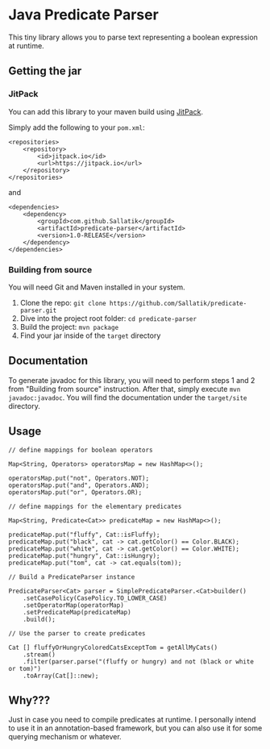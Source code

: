 # Java Predicate Parser

This tiny library allows you to parse text representing a boolean expression at runtime.

## Getting the jar

### JitPack

You can add this library to your maven build using [JitPack](https://jitpack.io/).

Simply add the following to your `pom.xml`:

```
<repositories>
	<repository>
		<id>jitpack.io</id>
		<url>https://jitpack.io</url>
	</repository>
</repositories>
```
and
```
<dependencies>
	<dependency>
		<groupId>com.github.Sallatik</groupId>
		<artifactId>predicate-parser</artifactId>
		<version>1.0-RELEASE</version>
	</dependency>
</dependencies>
```

### Building from source

You will need Git and Maven installed in your system.

1. Clone the repo: `git clone https://github.com/Sallatik/predicate-parser.git`
2. Dive into the project root folder: `cd predicate-parser`
3. Build the project: `mvn package`
4. Find your jar inside of the `target` directory

## Documentation

To generate javadoc for this library, you will need to perform steps 1 and 2 from "Building from source" instruction.
After that, simply execute `mvn javadoc:javadoc`. You will find the documentation under the `target/site` directory.

## Usage

```
// define mappings for boolean operators

Map<String, Operators> operatorsMap = new HashMap<>();

operatorsMap.put("not", Operators.NOT);
operatorsMap.put("and", Operators.AND);
operatorsMap.put("or", Operators.OR);

// define mappings for the elementary predicates

Map<String, Predicate<Cat>> predicateMap = new HashMap<>();

predicateMap.put("fluffy", Cat::isFluffy);
predicateMap.put("black", cat -> cat.getColor() == Color.BLACK);
predicateMap.put("white", cat -> cat.getColor() == Color.WHITE);
predicateMap.put("hungry", Cat::isHungry);
predicateMap.put("tom", cat -> cat.equals(tom));

// Build a PredicateParser instance

PredicateParser<Cat> parser = SimplePredicateParser.<Cat>builder()
	.setCasePolicy(CasePolicy.TO_LOWER_CASE)
	.setOperatorMap(operatorMap)
	.setPredicateMap(predicateMap)
	.build();

// Use the parser to create predicates

Cat [] fluffyOrHungryColoredCatsExceptTom = getAllMyCats()
	.stream()
	.filter(parser.parse("(fluffy or hungry) and not (black or white or tom)")
	.toArray(Cat[]::new);
```
## Why???

Just in case you need to compile predicates at runtime.
I personally intend to use it in an annotation-based framework, but you can also use it for some querying mechanism or whatever.
